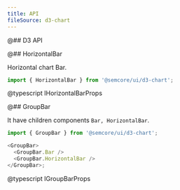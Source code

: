 ```yaml
---
title: API
fileSource: d3-chart
---
```


@## D3 API

@## HorizontalBar

Horizontal chart Bar.

```js
import { HorizontalBar } from '@semcore/ui/d3-chart';
```

@typescript IHorizontalBarProps

@## GroupBar

It have children components `Bar, HorizontalBar`.

```js
import { GroupBar } from '@semcore/ui/d3-chart';

<GroupBar>
  <GroupBar.Bar />
  <GroupBar.HorizontalBar />
</GroupBar>;
```

@typescript IGroupBarProps
